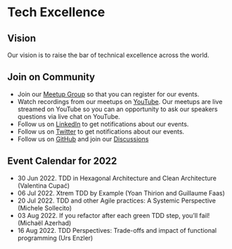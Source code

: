 # Tech Excellence

## Vision

Our vision is to raise the bar of technical excellence across the world.

## Join on Community

- Join our [Meetup Group](https://www.meetup.com/techexcellence) so that you can register for our events.
- Watch recordings from our meetups on [YouTube](https://www.youtube.com/c/TechExcellence). Our meetups are live streamed on YouTube so you can an opportunity to ask our speakers questions via live chat on YouTube.
- Follow us on [LinkedIn](https://www.linkedin.com/company/techexcellenceio) to get notifications about our events.
- Follow us on [Twitter](https://twitter.com/techexcellence_) to get notifications about our events.
- Follow us on [GitHub](https://github.com/techexcellenceio) and join our [Discussions](https://github.com/techexcellenceio/techexcellence/discussions)

## Event Calendar for 2022

- 30 Jun 2022. TDD in Hexagonal Architecture and Clean Architecture (Valentina Cupać)
- 06 Jul 2022. Xtrem TDD by Example (Yoan Thirion and Guillaume Faas)
- 20 Jul 2022. TDD and other Agile practices: A Systemic Perspective (Michele Sollecito)
- 03 Aug 2022. If you refactor after each green TDD step, you’ll fail! (Michaël Azerhad)
- 16 Aug 2022. TDD Perspectives: Trade-offs and impact of functional programming (Urs Enzler)




<!--

## Values

- Technical Excellence
- Knowledge Sharing
- Continuous Improvement



## Community

This is a place for software engineers who care about software quality. You are motivated by clean code - it's not enough to make something work, you want to implement it well. You set high expectations for yourself and your team. 

> "There is no trade-off of quality vs. speed in software... Low quality means low speed... The only way to go fast is to go well." - Uncle Bob

You understand that the underlying problem faced by the software industry is the misunderstanding between speed and quality. For you, it's crystal-clear that you can't be fast without quality. Quality and speed go hand-in-hand. You push for quality even when you're in the minority. You find yourself in environments where no one seems to understand this. Companies are facing the same vicious cycle. Low quality, not enough time, requiring superstars to put out fires.

You want to make an impact in spreading technical excellence. You see technical excellence as a core foundation of your work, not a nice-to-have. You want to exchange knowledge with people who care about quality, people who enjoy learning, reading books, researching, continious improvement.

There aren't many people like you. People like you are dispersed across the world, trying their best to make a change, but the impact is localized to their immediate teams, or to their companies, or perhaps through meetups.

This is a global community aiming to bring together professional software engineers who have invested in their own personal growth, who are aiming to achieve mastery, poeple who never stop learning, people who enjoy mentoring and coaching, spreading knowledge. People for whom software engineering is more than just a 9-5 job.

## Collective Knowledge

The "inputs" are our discussions, knowledgesharing, collective knowledge: [Discussions](https://github.com/valentinacupac/community/discussions).

The "outputs" are a synthesis of knowledge, both conceptual (theory and abstractions) and practical (implementation through code samples). Current code samples are [Banking Kata in Java](https://github.com/valentinacupac/banking-kata-java) and [Banking Kata in .NET](https://github.com/valentinacupac/banking-kata-dotnet). Feel free to update this seciton with links to other GitHub samples.

This community is the first step towards bringing technical excellence back as the foundation.

## Contribute

To contribute to questions, ideas, knowledge exchange: start a discussion or join an existing discussion [Discussions](https://github.com/valentinacupac/community/discussions).

To contribute to the text of this website, you can [fork](https://github.com/valentinacupac/community/fork) this repository and make a pull request.

-->


